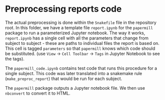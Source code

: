 # Preprocessing reports code

The actual preprocessing is done within the `Snakefile` file in the repository root.
In this folder, we have a template file `report.ipynb` for the `papermill` package to run a parameterized Jupyter notebook.
The way it works, `report.ipynb` has a single cell with all the parameters that change from subject to subject - these are paths to individual files the report is based on.
This cell is tagged `parameters` so that `papermill` knows which code should be substituted.
(use `View` -> `Cell Toolbar` -> `Tags` in Jupyter Notebook to see the tags).

The `papermill_code.ipynb` contains test code that runs this procedure for a single subject.
This code was later translated into a snakemake rule (`make_preproc_report`) that would be run for each subject.   

The `papermill` package outputs a Jupyter notebook file.
We then use `nbconvert` to convert it to HTML.
